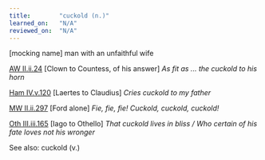 ```yaml
---
title:        "cuckold (n.)"
learned_on:   "N/A"
reviewed_on:  "N/A"
---
```


\[mocking name\] man with an unfaithful wife

[AW II.ii.24](https://www.shakespeareswords.com/Public/Play.aspx?Act=2&Scene=2&WorkId=30#221205) \[Clown to Countess, of his answer\] *As fit as ... the cuckold to his horn*

[Ham IV.v.120](https://www.shakespeareswords.com/Public/Play.aspx?Act=4&Scene=5&WorkId=2#118799) \[Laertes to Claudius\] *Cries cuckold to my father*

[MW II.ii.297](https://www.shakespeareswords.com/Public/Play.aspx?Act=2&Scene=2&WorkId=29#217695) \[Ford alone\] *Fie, fie, fie! Cuckold, cuckold, cuckold!*

[Oth III.iii.165](https://www.shakespeareswords.com/Public/Play.aspx?Act=3&Scene=3&WorkId=9#143668) \[Iago to Othello\] *That cuckold lives in bliss / Who certain of his fate loves not his wronger*

See also: cuckold (v.)

